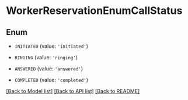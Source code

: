 # WorkerReservationEnumCallStatus


## Enum

* `INITIATED` (value: `'initiated'`)

* `RINGING` (value: `'ringing'`)

* `ANSWERED` (value: `'answered'`)

* `COMPLETED` (value: `'completed'`)

[[Back to Model list]](../README.md#documentation-for-models) [[Back to API list]](../README.md#documentation-for-api-endpoints) [[Back to README]](../README.md)


